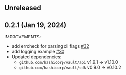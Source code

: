 ## Unreleased

## 0.2.1 (Jan 19, 2024)

IMPROVEMENTS:
* add errcheck for parsing cli flags [#32](https://github.com/hashicorp/vault-auth-plugin-example/pull/32)
* add logging example [#33](https://github.com/hashicorp/vault-auth-plugin-example/pull/33)
* Updated dependencies:
   * `github.com/hashicorp/vault/api` v1.9.1 -> v1.10.0
   * `github.com/hashicorp/vault/sdk` v0.9.0 -> v0.10.2
